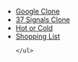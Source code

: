 <!DOCTYPE html>
<html lang="en">
<head>
	<meta charset="UTF-8">
	<title>Git Home Page: My Thinkful Projects</title>
</head>
<body>
	<ul>
		<li><a href="http://mythinkful.github.io/googleclone/">Google Clone</a></li>
		<li><a href="http://mythinkful.github.io/37signalsclone">37 Signals Clone</a></li>
		<li><a href="http://mythinkful.github.io/hotorcold/">Hot or Cold</a></li>		
		<li><a href="http://mythinkful.github.io/shoppinglist/">Shopping List</a></li>

	</ul>
	
</body>
</html>

